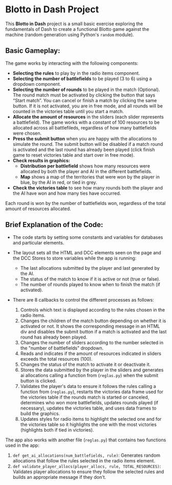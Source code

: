 # Blotto in Dash Project

This **Blotto in Dash** project is a small basic exercise exploring the fundamentals of Dash to create a functional Blotto game against the machine (random generation using Python's `random` module).

## Basic Gameplay:

The game works by interacting with the following components:

- **Selecting the rules** to play by in the radio items component.
- **Selecting the number of battlefields** to be played (3 to 6) using a dropdown component.
- **Selecting the number of rounds** to be played in the match (Optional). The round match must be activated by clicking the button that says “Start match”. You can cancel or finish a match by clicking the same button. If it is not activated, you are in free mode, and all rounds will be counted in the victories table until you start a match.
- **Allocate the amount of resources** in the sliders (each slider represents a battlefield). The game works with a constant of 100 resources to be allocated across all battlefileds, regardless of how many battlefields were chosen.
- **Press the submit button** when you are happy with the allocations to simulate the round. The submit button will be disabled if a match round is activated and the last round has already been played (click finish game to reset victories table and start over in free mode).
- **Check results in graphics:**
  - **Distribution per battlefield** shows how many resources were allocated by both the player and AI in the different battlefields.
  - **Map** shows a map of the territories that were won by the player in blue, by the AI in red, or tied in grey.
- **Check the victories table** to see how many rounds both the player and the AI have won and how many ties have occurred.

Each round is won by the number of battlefields won, regardless of the total amount of resources allocated.

## Brief Explanation of the Code:

- The code starts by setting some constants and variables for databases and particular elements.
- The layout sets all the HTML and DCC elements seen on the page and the DCC Stores to store variables while the app is running:
  - The last allocations submitted by the player and last generated by the AI.
  - The status of the match to know if it is active or not (true or false).
  - The number of rounds played to know when to finish the match (if activated).
  
- There are 8 callbacks to control the different processes as follows:
  1. Controls which text is displayed according to the rules chosen in the radio items.
  2. Changes the children of the match button depending on whether it is activated or not. It shows the corresponding message in an HTML div and disables the submit button if a match is activated and the last round has already been played.
  3. Changes the number of sliders according to the number selected in the "number of battlefields" dropdown.
  4. Reads and indicates if the amount of resources indicated in sliders exceeds the total resources (100).
  5. Changes the status of the match to activate it or deactivate it.
  6. Stores the data submitted by the player in the sliders and generates ai allocations calling a function from (`reglas.py`) when the submit button is clicked.
  7. Validates the player's data to ensure it follows the rules calling a function from (`reglas.py`), restarts the victories data frame used for the victories table if the rounds match is started or canceled, determines who won more battlefields, updates rounds played (if necessary), updates the victories table, and uses data frames to build the graphics.
  8. Updates styles for radio items to highlight the selected one and for the victories table so it highlights the one with the most victories (highlights both if tied in victories).

The app also works with another file (`reglas.py`) that contains two functions used in the app:

1. `def get_ai_allocations(num_battlefields, rule)`: Generates random allocations that follow the rules selected in the radio items element.
2. `def validate_player_allocs(player_allocs, rule, TOTAL_RESOURCES)`: Validates player allocations to ensure they follow the selected rules and builds an appropriate message if they don't.